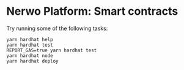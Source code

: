 # Nerwo Platform: Smart contracts

Try running some of the following tasks:

```shell
yarn hardhat help
yarn hardhat test
REPORT_GAS=true yarn hardhat test
yarn hardhat node
yarn hardhat deploy
```
